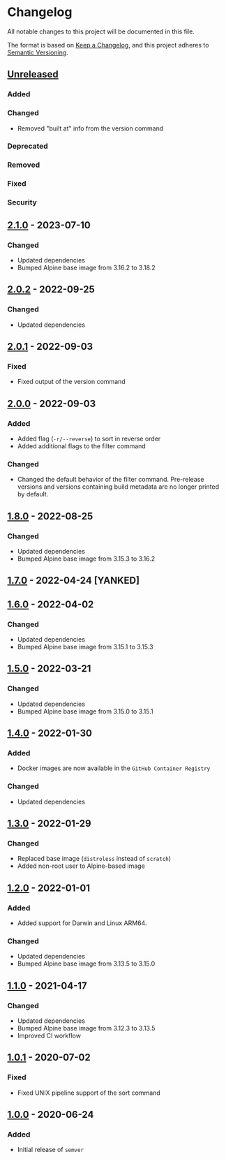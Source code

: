 <!-- SPDX-License-Identifier: MIT -->  

# Changelog

All notable changes to this project will be documented in this file.

The format is based on [Keep a Changelog](https://keepachangelog.com/en/1.0.0/), and this project adheres to [Semantic Versioning](https://semver.org/spec/v2.0.0.html).

## [Unreleased]

### Added

### Changed

- Removed "built at" info from the version command

### Deprecated

### Removed

### Fixed

### Security

## [2.1.0] - 2023-07-10

### Changed

- Updated dependencies
- Bumped Alpine base image from 3.16.2 to 3.18.2

## [2.0.2] - 2022-09-25

### Changed

- Updated dependencies

## [2.0.1] - 2022-09-03

### Fixed

- Fixed output of the version command

## [2.0.0] - 2022-09-03

### Added

- Added flag (`-r/--reverse`) to sort in reverse order
- Added additional flags to the filter command

### Changed

- Changed the default behavior of the filter command. Pre-release versions and versions containing build metadata are no longer printed by default.

## [1.8.0] - 2022-08-25

### Changed

- Updated dependencies
- Bumped Alpine base image from 3.15.3 to 3.16.2

## [1.7.0] - 2022-04-24 [YANKED]

## [1.6.0] - 2022-04-02

### Changed

- Updated dependencies
- Bumped Alpine base image from 3.15.1 to 3.15.3

## [1.5.0] - 2022-03-21

### Changed

- Updated dependencies
- Bumped Alpine base image from 3.15.0 to 3.15.1

## [1.4.0] - 2022-01-30

### Added

- Docker images are now available in the `GitHub Container Registry`

### Changed

- Updated dependencies

## [1.3.0] - 2022-01-29

### Changed

- Replaced base image (`distroless` instead of `scratch`)
- Added non-root user to Alpine-based image

## [1.2.0] - 2022-01-01

### Added

- Added support for Darwin and Linux ARM64.

### Changed

- Updated dependencies
- Bumped Alpine base image from 3.13.5 to 3.15.0

## [1.1.0] - 2021-04-17

### Changed

- Updated dependencies
- Bumped Alpine base image from 3.12.3 to 3.13.5
- Improved CI workflow

## [1.0.1] - 2020-07-02

### Fixed

- Fixed UNIX pipeline support of the sort command

## [1.0.0] - 2020-06-24

### Added

- Initial release of `semver`

[unreleased]: https://github.com/ffurrer2/semver/compare/v2.1.0...HEAD
[2.1.0]: https://github.com/ffurrer2/semver/compare/v2.0.2...v2.1.0
[2.0.2]: https://github.com/ffurrer2/semver/compare/v2.0.1...v2.0.2
[2.0.1]: https://github.com/ffurrer2/semver/compare/v2.0.0...v2.0.1
[2.0.0]: https://github.com/ffurrer2/semver/compare/v1.8.0...v2.0.0
[1.8.0]: https://github.com/ffurrer2/semver/compare/v1.7.0...v1.8.0
[1.7.0]: https://github.com/ffurrer2/semver/compare/v1.6.0...v1.7.0
[1.6.0]: https://github.com/ffurrer2/semver/compare/v1.5.0...v1.6.0
[1.5.0]: https://github.com/ffurrer2/semver/compare/v1.4.0...v1.5.0
[1.4.0]: https://github.com/ffurrer2/semver/compare/v1.3.0...v1.4.0
[1.3.0]: https://github.com/ffurrer2/semver/compare/v1.2.0...v1.3.0
[1.2.0]: https://github.com/ffurrer2/semver/compare/v1.1.0...v1.2.0
[1.1.0]: https://github.com/ffurrer2/semver/compare/v1.0.1...v1.1.0
[1.0.1]: https://github.com/ffurrer2/semver/compare/v1.0.0...v1.0.1
[1.0.0]: https://github.com/ffurrer2/semver/compare/c171518f...v1.0.0
